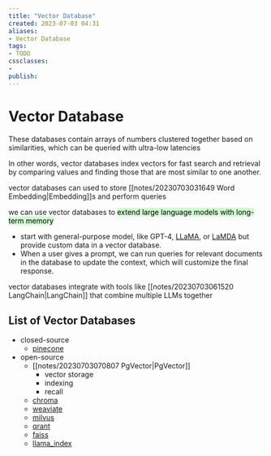 ```yaml
---
title: "Vector Database"
created: 2023-07-03 04:31
aliases: 
- Vector Database
tags:
- TODO
cssclasses:
- 
publish:
---
```


<!-- 
tags: 
-->

<!--internal
parent:: [[]]
child:: [[]]
related:: [[]]
-->

<!--external
- [ ] [A Gentle Introduction to Vector Databases](https://frankzliu.com/blog/a-gentle-introduction-to-vector-databases)
- [ ] [Vector Databases Demystified: Part 1 - An Introduction to the World of High-Dimensional Data Storage](https://www.linkedin.com/pulse/vector-databases-demystified-part-1-introduction-world-adie-kaye)
- [ ] [Vector Databases Demystified: Part 2 - Building Your Own (Very) Simple Vector Database in Python](https://www.linkedin.com/pulse/vector-databases-demystified-part-2-building-your-own-adie-kaye)
- [ ] [Vector Databases Demystified: Part 3 - Build a colour matching app with Pinecone](https://www.linkedin.com/pulse/vector-databases-demystified-part-3-build-colour-matching-adie-kaye?trk=public_profile_article_view)
- [ ] [Vector Databases Demystified: Part 4 - Using Sentence Transformers with Pinecone](https://www.linkedin.com/pulse/vector-databases-demystified-part-4-using-sentence-pinecone-kaye?trk=public_profile_article_view)
- [ ] [Fine Tuning Your Own Sentence Transformers with Python](https://www.linkedin.com/pulse/fine-tuning-your-own-sentence-transformers-python-adie-kaye?trk=public_profile_article_view)
- [ ] [What are your thoughts/experiences with building vector databases for AI/MLOps?](https://www.reddit.com/r/dataengineering/comments/m3hndj/what_are_your_thoughtsexperiences_with_building/)
- [ ] [Benchmarking Nearest Neighbors](https://github.com/erikbern/ann-benchmarks)
-->

# Vector Database

These databases contain arrays of numbers clustered together based on similarities, which can be queried with ultra-low latencies

In other words, vector databases index vectors for fast search and retrieval by comparing values and finding those that are most similar to one another.

vector databases can used to store [[notes/20230703031649 Word Embedding|Embedding]]s and perform queries

we can use vector databases to <mark style="background: #BBFABBA6;">extend large language models with long-term memory</mark>

- start with general-purpose model, like GPT-4, [LLaMA](https://github.com/facebookresearch/llama), or [LaMDA](https://blog.google/technology/ai/lamda/) but provide custom data in a vector database. 
- When a user gives a prompt, we can run queries for relevant documents in the database to update the context, which will customize the final response. 

vector databases integrate with tools like [[notes/20230703061520 LangChain|LangChain]] that combine multiple LLMs together

## List of Vector Databases

- closed-source
  - [pinecone](https://www.pinecone.io)
- open-source
  - [[notes/20230703070807 PgVector|PgVector]]
    - vector storage
    - indexing
    - recall
  - [chroma](https://github.com/chroma-core/chroma)
  - [weaviate](https://github.com/weaviate/weaviate)
  - [milvus](https://github.com/milvus-io/milvus)
  - [qrant](https://github.com/qdrant/qdrant)
  - [faiss](https://github.com/facebookresearch/faiss)
  - [llama_index](https://github.com/jerryjliu/llama_index)
